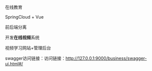 在线教育

SpringCloud + Vue 

前后端分离

开发**在线视频**系统

视频学习网站+管理后台

swagger访问链接：访问链接：http://127.0.0.1:9000/business/swagger-ui.html#/
